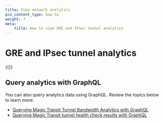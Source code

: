 ```yaml
---
title: View network analytics
pcx_content_type: how-to
weight: 7
meta:
    title: How to view GRE and IPsec tunnel analytics
---
```


# GRE and IPsec tunnel analytics

{{<render file="_network-analytics.md" withParameters="Magic WAN">}}

## Query analytics with GraphQL

You can also query analytics data using GraphQL. Review the topics below to learn more:

- [Querying Magic Transit Tunnel Bandwidth Analytics with GraphQL](/analytics/graphql-api/tutorials/querying-magic-transit-tunnel-bandwidth-analytics/)
- [Querying Magic Transit tunnel health check results with GraphQL](/analytics/graphql-api/tutorials/querying-magic-transit-tunnel-healthcheck-results/)